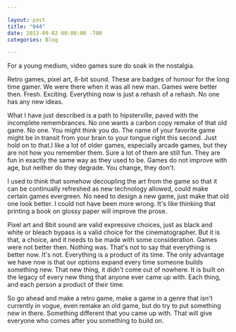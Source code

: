 ```yaml
---

layout: post  
title: "044"  
date: 2013-09-02 00:00:00 -700  
categories: Blog

---
```


For a young medium, video games sure do soak in the nostalgia.   
  
Retro games, pixel art, 8-bit sound. These are badges of honour for the long time gamer. We were there when it was all new man. Games were better then. Fresh. Exciting. Everything now is just a rehash of a rehash. No one has any new ideas.   
  
What I have just described is a path to hipsterville, paved with the incomplete remembrances. No one wants a carbon copy remake of that old game. No one. You might think you do. The name of your favorite game might be in transit from your brain to your tongue right this second. Just hold on to that.I like a lot of older games, especially arcade games, but they are not how you remember them. Sure a lot of them are still fun. They are fun in exactly the same way as they used to be. Games do not improve with age, but neither do they degrade. You change, they don't.  
  
I used to think that somehow decoupling the art from the game so that it can be continually refreshed as new technology allowed, could make certain games evergreen. No need to design a new game, just make that old one look better. I could not have been more wrong. It's like thinking that printing a book on glossy paper will improve the prose.   
  
Pixel art and 8bit sound are valid expressive choices, just as black and white or bleach bypass is a valid choice for the cinematographer. But it is that, a choice, and it needs to be made with some consideration. Games were not better then. Nothing was. That's not to say that everything is better now. It's not. Everything is a product of its time. The only advantage we have now is that our options expand every time someone builds something new. That new thing, it didn't come out of nowhere. It is built on the legacy of every new thing that anyone ever came up with. Each thing, and each person a product of their time.   
  
So go ahead and make a retro game, make a game in a genre that isn't currently in vogue, even remake an old game, but do try to put something new in there. Something different that you came up with. That will give everyone who comes after you something to build on.